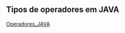 ## Tipos de operadores em JAVA

[Operadores_JAVA](https://glysns.gitbook.io/java-basico/sintaxe/operadores)
